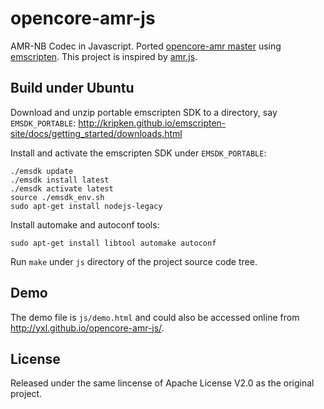 opencore-amr-js
===================

AMR-NB Codec in Javascript. Ported [opencore-amr master](http://sourceforge.net/projects/opencore-amr/)
using [emscripten](http://emscripten.org). This project is inspired by [amr.js](https://github.com/jpemartins/amr.js).

Build under Ubuntu
-----

Download and unzip portable emscripten SDK to a directory, say `EMSDK_PORTABLE`:
<http://kripken.github.io/emscripten-site/docs/getting_started/downloads.html>

Install and activate the emscripten SDK under `EMSDK_PORTABLE`:

```
./emsdk update
./emsdk install latest
./emsdk activate latest
source ./emsdk_env.sh
sudo apt-get install nodejs-legacy
```

Install automake and autoconf tools:

`sudo apt-get install libtool automake autoconf`

Run `make` under `js` directory of the project source code tree.

Demo
-----

The demo file is `js/demo.html` and could also be accessed online from <http://yxl.github.io/opencore-amr-js/>.

License
-----

Released under the same lincense of Apache License V2.0 as the original project.
